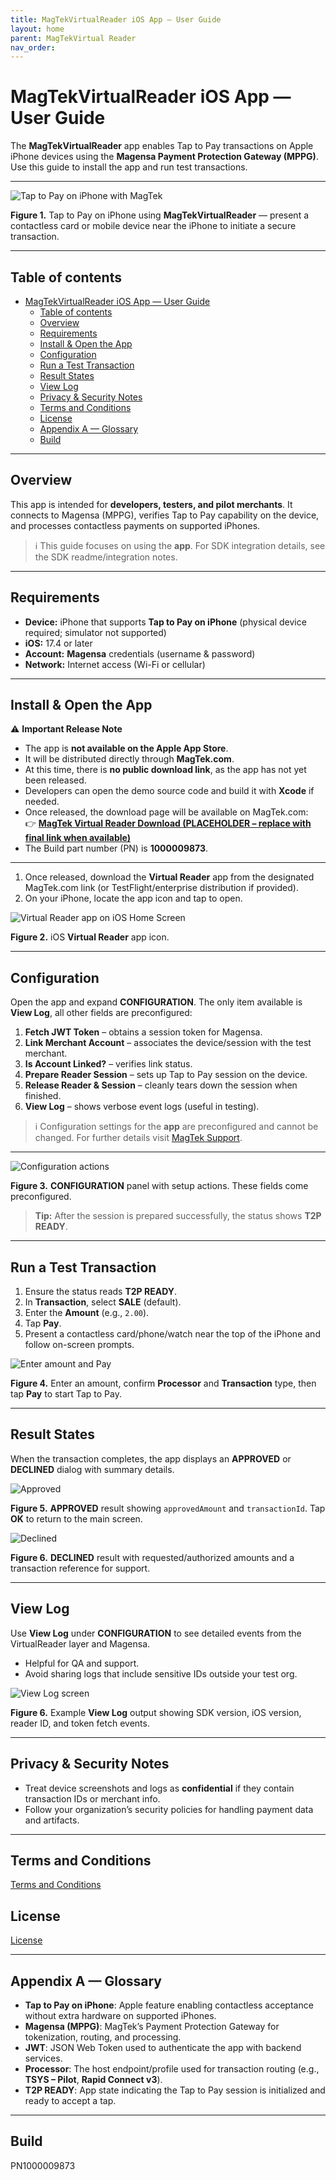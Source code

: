 ```yaml
---
title: MagTekVirtualReader iOS App — User Guide
layout: home
parent: MagTekVirtual Reader
nav_order: 
---
```

# MagTekVirtualReader iOS App — User Guide

The **MagTekVirtualReader** app enables Tap to Pay transactions on Apple iPhone devices using the **Magensa Payment Protection Gateway (MPPG)**. Use this guide to install the app and run test transactions.

---

![Tap to Pay on iPhone with MagTek](assets/images/001-TaptoPayRendered.png)
<a id="figure-0-tap-to-pay"></a>

**Figure 1.** Tap to Pay on iPhone using **MagTekVirtualReader** — present a contactless card or mobile device near the iPhone to initiate a secure transaction.

---

## Table of contents
- [MagTekVirtualReader iOS App — User Guide](#magtekvirtualreader-ios-app--user-guide)
  - [Table of contents](#table-of-contents)
  - [Overview](#overview)
  - [Requirements](#requirements)
  - [Install \& Open the App](#install--open-the-app)
  - [Configuration](#configuration)
  - [Run a Test Transaction](#run-a-test-transaction)
  - [Result States](#result-states)
  - [View Log](#view-log)
  - [Privacy \& Security Notes](#privacy--security-notes)
  - [Terms and Conditions](#terms-and-conditions)
  - [License](#license)
  - [Appendix A — Glossary](#appendix-a--glossary)
  - [Build](#build)

---

## Overview
This app is intended for **developers, testers, and pilot merchants**. It connects to Magensa (MPPG), verifies Tap to Pay capability on the device, and processes contactless payments on supported iPhones.

> ℹ️ This guide focuses on using the **app**. For SDK integration details, see the SDK readme/integration notes.

---

## Requirements
- **Device:** iPhone that supports **Tap to Pay on iPhone** (physical device required; simulator not supported)  
- **iOS:** 17.4 or later  
- **Account:** **Magensa** credentials (username & password)  
- **Network:** Internet access (Wi-Fi or cellular)

---

## Install & Open the App
⚠️ **Important Release Note**  
- The app is **not available on the Apple App Store**.  
- It will be distributed directly through **MagTek.com**.  
- At this time, there is **no public download link**, as the app has not yet been released.  
- Developers can open the demo source code and build it with **Xcode** if needed.  
- Once released, the download page will be available on MagTek.com:  
  👉 **[MagTek Virtual Reader Download (PLACEHOLDER – replace with final link when available)](https://www.magtek.com/downloads/virtualreader)**  
- The Build part number (PN) is **1000009873**.  

---

1. Once released, download the **Virtual Reader** app from the designated MagTek.com link (or TestFlight/enterprise distribution if provided).  
2. On your iPhone, locate the app icon and tap to open.

![Virtual Reader app on iOS Home Screen](assets/images/01-home-screen.png)
<a id="figure-2-home-screen"></a>

**Figure 2.** iOS **Virtual Reader** app icon.

---

## Configuration
Open the app and expand **CONFIGURATION**. The only item available is **View Log**, all other fields are preconfigured:

1. **Fetch JWT Token** – obtains a session token for Magensa.
2. **Link Merchant Account** – associates the device/session with the test merchant.
3. **Is Account Linked?** – verifies link status.
4. **Prepare Reader Session** – sets up Tap to Pay session on the device.
5. **Release Reader & Session** – cleanly tears down the session when finished.
6. **View Log** – shows verbose event logs (useful in testing).

> ℹ️ Configuration settings for the **app** are preconfigured and cannot be changed. For further details visit [MagTek Support](https://www.magtek.com/support).

---

![Configuration actions](assets/images/02-configuration-actions.png)
<a id="figure-3-configuration"></a>

**Figure 3.** **CONFIGURATION** panel with setup actions. These fields come preconfigured.

> **Tip:** After the session is prepared successfully, the status shows **T2P READY**.

---

## Run a Test Transaction
1. Ensure the status reads **T2P READY**.
2. In **Transaction**, select **SALE** (default).
3. Enter the **Amount** (e.g., `2.00`).
4. Tap **Pay**.
5. Present a contactless card/phone/watch near the top of the iPhone and follow on-screen prompts.

![Enter amount and Pay](assets/images/03-enter-amount-pay.png)
<a id="figure-4-enter-amount"></a>

**Figure 4.** Enter an amount, confirm **Processor** and **Transaction** type, then tap **Pay** to start Tap to Pay.

---

## Result States
When the transaction completes, the app displays an **APPROVED** or **DECLINED** dialog with summary details.

![Approved](assets/images/04-approved.jpg)
<a id="figure-5-approved"></a>

**Figure 5.** **APPROVED** result showing `approvedAmount` and `transactionId`. Tap **OK** to return to the main screen.

![Declined](assets/images/05-declined.png)
<a id="figure-6-declined"></a>

**Figure 6.** **DECLINED** result with requested/authorized amounts and a transaction reference for support.

---

## View Log
Use **View Log** under **CONFIGURATION** to see detailed events from the VirtualReader layer and Magensa.  
- Helpful for QA and support.  
- Avoid sharing logs that include sensitive IDs outside your test org.

![View Log screen](assets/images/06-ViewLog.png)
<a id="figure-6-view-log"></a>

**Figure 6.** Example **View Log** output showing SDK version, iOS version, reader ID, and token fetch events.

---

## Privacy & Security Notes
- Treat device screenshots and logs as **confidential** if they contain transaction IDs or merchant info.
- Follow your organization’s security policies for handling payment data and artifacts.

---

## Terms and Conditions
[Terms and Conditions](https://www.magtek.com/about/policy?tab=terms)

## License
[License](https://www.magtek.com/about/policy?tab=software)

---

## Appendix A — Glossary
- **Tap to Pay on iPhone**: Apple feature enabling contactless acceptance without extra hardware on supported iPhones.  
- **Magensa (MPPG)**: MagTek’s Payment Protection Gateway for tokenization, routing, and processing.  
- **JWT**: JSON Web Token used to authenticate the app with backend services.  
- **Processor**: The host endpoint/profile used for transaction routing (e.g., **TSYS – Pilot**, **Rapid Connect v3**).  
- **T2P READY**: App state indicating the Tap to Pay session is initialized and ready to accept a tap.

---

## Build
PN1000009873

